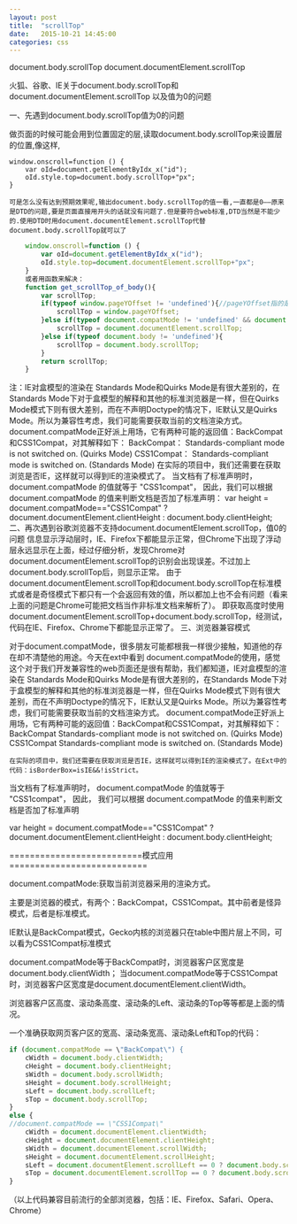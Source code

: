 ```yaml
---
layout: post
title:  "scrollTop"
date:   2015-10-21 14:45:00
categories: css
---
```

document.body.scrollTop   document.documentElement.scrollTop

火狐、谷歌、IE关于document.body.scrollTop和document.documentElement.scrollTop 以及值为0的问题

一、先遇到document.body.scrollTop值为0的问题

做页面的时候可能会用到位置固定的层,读取document.body.scrollTop来设置层的位置,像这样,


    window.onscroll=function () {
        var oId=document.getElementByIdx_x("id");
        oId.style.top=document.body.scrollTop+"px";
    }

    可是怎么没有达到预期效果呢,输出document.body.scrollTop的值一看,一直都是0——原来是DTD的问题,要是页面直接用开头的话就没有问题了.但是要符合web标准,DTD当然是不能少的.使用DTD时用document.documentElement.scrollTop代替document.body.scrollTop就可以了
```javascript
    window.onscroll=function () {
        var oId=document.getElementByIdx_x("id");
        oId.style.top=document.documentElement.scrollTop+"px";
    }
    或者用函数来解决：
    function get_scrollTop_of_body(){ 
        var scrollTop; 
        if(typeof window.pageYOffset != 'undefined'){//pageYOffset指的是滚动条顶部到网页顶部的距离
            scrollTop = window.pageYOffset; 
        }else if(typeof document.compatMode != 'undefined' && document.compatMode != 'BackCompat')        { 
            scrollTop = document.documentElement.scrollTop; 
        }else if(typeof document.body != 'undefined'){ 
            scrollTop = document.body.scrollTop; 
        } 
        return scrollTop; 
    }
```
注：IE对盒模型的渲染在 Standards Mode和Quirks Mode是有很大差别的，在Standards Mode下对于盒模型的解释和其他的标准浏览器是一样，但在Quirks Mode模式下则有很大差别，而在不声明Doctype的情况下，IE默认又是Quirks Mode。所以为兼容性考虑，我们可能需要获取当前的文档渲染方式。 
    document.compatMode正好派上用场，它有两种可能的返回值：BackCompat和CSS1Compat，对其解释如下： 
    BackCompat： Standards-compliant mode is not switched on. (Quirks Mode) 
    CSS1Compat： Standards-compliant mode is switched on. (Standards Mode) 
    在实际的项目中，我们还需要在获取浏览是否IE，这样就可以得到IE的渲染模式了。
    当文档有了标准声明时， document.compatMode 的值就等于 "CSS1compat"， 因此，我们可以根据 document.compatMode 的值来判断文档是否加了标准声明： 
    var height = document.compatMode=="CSS1Compat" ? document.documentElement.clientHeight : document.body.clientHeight; 
二、再次遇到谷歌浏览器不支持document.documentElement.scrollTop，值0的问题
信息显示浮动层时，IE、Firefox下都能显示正常，但Chrome下出现了浮动层永远显示在上面，经过仔细分析，发现Chrome对document.documentElement.scrollTop的识别会出现误差。不过加上document.body.scrollTop后，则显示正常。
  由于document.documentElement.scrollTop和document.body.scrollTop在标准模式或者是奇怪模式下都只有一个会返回有效的值，所以都加上也不会有问题（看来上面的问题是Chrome可能把文档当作非标准文档来解析了）。
  即获取高度时使用document.documentElement.scrollTop+document.body.scrollTop，经测试，代码在IE、Firefox、Chrome下都能显示正常了。
三、浏览器兼容模式

对于document.compatMode，很多朋友可能都根我一样很少接触，知道他的存在却不清楚他的用途。今天在ext中看到 document.compatMode的使用，感觉这个对于我们开发兼容性的web页面还是很有帮助，我们都知道，IE对盒模型的渲染在 Standards Mode和Quirks Mode是有很大差别的，在Standards Mode下对于盒模型的解释和其他的标准浏览器是一样，但在Quirks Mode模式下则有很大差别，而在不声明Doctype的情况下，IE默认又是Quirks Mode。所以为兼容性考虑，我们可能需要获取当前的文档渲染方式。 
      document.compatMode正好派上用场，它有两种可能的返回值：BackCompat和CSS1Compat，对其解释如下： 
BackCompat Standards-compliant mode is not switched on. (Quirks Mode) 
CSS1Compat Standards-compliant mode is switched on. (Standards Mode) 

    在实际的项目中，我们还需要在获取浏览是否IE，这样就可以得到IE的渲染模式了。在Ext中的代码：isBorderBox=isIE&&!isStrict。 



当文档有了标准声明时， document.compatMode 的值就等于 "CSS1compat"， 因此， 我们可以根据 document.compatMode 的值来判断文档是否加了标准声明

var height = document.compatMode=="CSS1Compat" ? document.documentElement.clientHeight : document.body.clientHeight;

==========================模式应用===========================

document.compatMode:获取当前浏览器采用的渲染方式。 

主要是浏览器的模式，有两个：BackCompat，CSS1Compat。其中前者是怪异模式，后者是标准模式。 

IE默认是BackCompat模式，Gecko内核的浏览器只在table中图片层上不同，可以看为CSS1Compat标准模式 

document.compatMode等于BackCompat时，浏览器客户区宽度是document.body.clientWidth； 
当document.compatMode等于CSS1Compat时，浏览器客户区宽度是document.documentElement.clientWidth。 

浏览器客户区高度、滚动条高度、滚动条的Left、滚动条的Top等等都是上面的情况。 

一个准确获取网页客户区的宽高、滚动条宽高、滚动条Left和Top的代码： 
```javascript
if (document.compatMode == \"BackCompat\") { 
	cWidth = document.body.clientWidth; 
	cHeight = document.body.clientHeight; 
	sWidth = document.body.scrollWidth; 
	sHeight = document.body.scrollHeight; 
	sLeft = document.body.scrollLeft; 
	sTop = document.body.scrollTop; 
} 
else { 
//document.compatMode == \"CSS1Compat\" 
	cWidth = document.documentElement.clientWidth; 
	cHeight = document.documentElement.clientHeight; 
	sWidth = document.documentElement.scrollWidth; 
	sHeight = document.documentElement.scrollHeight; 
	sLeft = document.documentElement.scrollLeft == 0 ? document.body.scrollLeft : document.documentElement.scrollLeft;
	sTop = document.documentElement.scrollTop == 0 ? document.body.scrollTop : document.documentElement.scrollTop;
} 
```
（以上代码兼容目前流行的全部浏览器，包括：IE、Firefox、Safari、Opera、Chrome）




